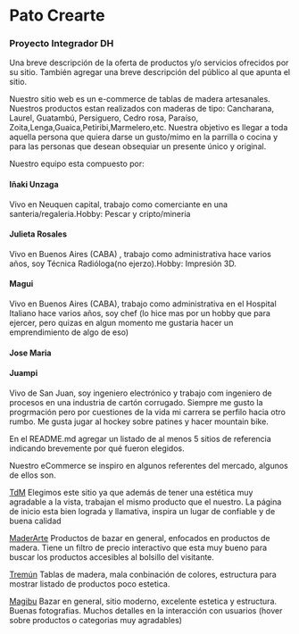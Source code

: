 # Pato Crearte

### Proyecto Integrador DH

Una breve descripción de la oferta de productos y/o servicios ofrecidos por su
sitio. También agregar una breve descripción del público al que apunta el sitio.

Nuestro sitio web es un e-commerce de tablas de madera artesanales.
Nuestros productos estan realizados con maderas de tipo: Cancharana, Laurel, Guatambú, Persiguero, Cedro rosa, Paraíso, Zoita,Lenga,Guaica,Petiribi,Marmelero,etc.
Nuestra objetivo es llegar a toda aquella persona que quiera darse un gusto/mimo en la parrilla o cocina y para las personas que desean obsequiar un presente único y original.

Nuestro equipo esta compuesto por:

#### Iñaki Unzaga

Vivo en Neuquen capital, trabajo como comerciante en una santeria/regaleria.Hobby: Pescar y cripto/mineria

#### Julieta Rosales

Vivo en Buenos Aires (CABA) , trabajo como administrativa hace varios años, soy Técnica Radióloga(no ejerzo).Hobby: Impresión 3D.

#### Magui

Vivo en Buenos Aires (CABA), trabajo como administrativa en el Hospital Italiano hace varios años, soy chef (lo hice mas por un hobby que para ejercer, pero quizas en algun momento me gustaria hacer un emprendimiento de algo de eso)

#### Jose Maria

#### Juampi

Vivo de San Juan, soy ingeniero electrónico y trabajo com ingeniero de procesos en una industria de cartón corrugado. Siempre me gusto la progrmación pero por cuestiones de la vida mi carrera se perfilo hacia otro rumbo. Me gusta jugar al hockey sobre patines y hacer mountain bike.

En el README.md agregar un listado de al menos 5 sitios de referencia
indicando brevemente por qué fueron elegidos.

Nuestro eCommerce se inspiro en algunos referentes del mercado, algunos de ellos son.

[TdM](https://www.tablasdemadera.com.ar/)
Elegimos este sitio ya que además de tener una estética muy agradable a la vista, trabajan el mismo producto que el nuestro.
La página de inicio esta bien lograda y llamativa, inspira un lugar de confiable y de buena calidad

[MaderArte](https://maderarteinargentina.com.ar/)
Productos de bazar en general, enfocados en productos de madera.
Tiene un filtro de precio interactivo que esta muy bueno para buscar los productos accesibles al bolsillo del visitante.

[Tremún](https://www.tremunweb.com.ar/granfuego/tablasdemadera/)
Tablas de madera, mala conbinación de colores, estructura para mostrar listado de productos poco estetica.

[Magibu](https://tiendamabigu.com.ar/?gclid=EAIaIQobChMIhsX-h8iZ9gIVjA-RCh2v0AznEAAYAiAAEgJWZ_D_BwE)
Bazar en general, sitio moderno, excelente estetica y estructura. Buenas fotografias. Muchos detalles en la interacción con usuarios (hover sobre productos o categorias muy agradables)
